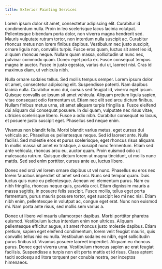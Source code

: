 ```yaml
---
title: Exterior Painting Services
---
```




Lorem ipsum dolor sit amet, consectetur adipiscing elit. Curabitur id condimentum nulla. Proin in leo scelerisque lacus lacinia volutpat. Pellentesque bibendum porta dolor, non viverra magna hendrerit sed. Mauris vulputate rutrum tortor, non interdum nulla suscipit ac. Curabitur rhoncus metus non lorem finibus dapibus. Vestibulum nec justo suscipit, ornare ligula non, convallis turpis. Fusce eros quam, luctus sit amet leo id, aliquam rhoncus neque. Nullam quam massa, sollicitudin ut nunc nec, pulvinar commodo quam. Donec eget porta ex. Fusce consequat tempus magna in auctor. Fusce in justo egestas, varius dui ut, laoreet nisi. Cras id maximus diam, ut vehicula nibh.

Nulla ornare sodales tellus. Sed mollis tempus semper. Lorem ipsum dolor sit amet, consectetur adipiscing elit. Suspendisse potenti. Nam dapibus lacinia nulla. Curabitur nunc dui, cursus sed feugiat id, viverra eget ipsum. Quisque convallis ac ipsum sit amet vehicula. Aliquam pretium ligula sapien, vitae consequat odio fermentum ut. Etiam nec elit sed arcu dictum finibus. Nullam finibus metus urna, sit amet aliquam turpis fringilla a. Fusce eleifend dui aliquam dui consequat posuere. In dui quam, vulputate nec risus vitae, ultricies scelerisque libero. Fusce a odio nibh. Curabitur consequat ex lacus, et posuere justo suscipit eget. Phasellus sed neque enim.

Vivamus non blandit felis. Morbi blandit varius metus, eget cursus dui vehicula ac. Phasellus eu pellentesque neque. Sed id laoreet ante. Nulla facilisi. Sed molestie eros et purus scelerisque, eget rhoncus risus aliquam. In mollis massa sit amet ex tristique, a suscipit nunc fermentum. Etiam sed ante vehicula, rhoncus arcu eu, auctor quam. Proin euismod odio ut malesuada rutrum. Quisque dictum lorem ut magna tincidunt, ut mollis nunc mattis. Sed sed enim porttitor, cursus ante eu, luctus libero.

Donec sed orci vel lorem ornare dapibus ut vel nunc. Phasellus eu eros nec lorem faucibus imperdiet sit amet sed orci. Nunc sed tempor quam. Duis luctus quis nunc eu pellentesque. Aenean vel elementum purus. Nam eu nibh fringilla, rhoncus neque quis, gravida orci. Etiam dignissim mauris a massa sagittis, in posuere felis suscipit. Fusce mollis, tellus eget porta fermentum, purus mauris posuere tortor, eget suscipit leo mi nec nisi. Etiam nibh enim, pellentesque in volutpat ac, congue eget erat. Nunc non euismod mi. Nam porta ante risus, sed mollis sem varius a.

Donec ut libero vel mauris ullamcorper dapibus. Morbi porttitor pharetra euismod. Vestibulum luctus interdum enim non ultrices. Aliquam pellentesque efficitur augue, sit amet rhoncus justo molestie dapibus. Etiam pretium, sapien eget eleifend condimentum, lorem velit feugiat mauris, quis convallis tellus nisi eu nulla. Vestibulum sodales ex nibh, eget sollicitudin purus finibus id. Vivamus posuere laoreet imperdiet. Aliquam eu rhoncus purus. Donec eget viverra urna. Vestibulum rhoncus sapien ac erat feugiat facilisis. Suspendisse a turpis non elit porta mattis et id risus. Class aptent taciti sociosqu ad litora torquent per conubia nostra, per inceptos himenaeos.
